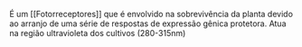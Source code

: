 ---
---

É um [[Fotorreceptores]] que é envolvido na sobrevivência da planta devido ao arranjo de uma série de respostas de expressão gênica protetora. Atua na região ultravioleta dos cultivos (280-315nm)